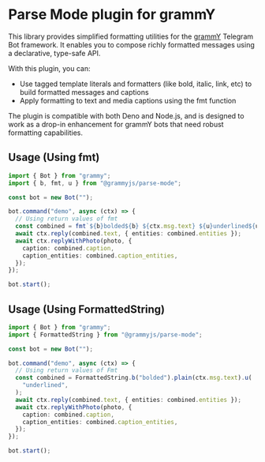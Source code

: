# Parse Mode plugin for grammY

This library provides simplified formatting utilities for the [grammY](https://grammy.dev) Telegram Bot framework. It enables you to compose richly formatted messages using a declarative, type-safe API.

With this plugin, you can:

- Use tagged template literals and formatters (like bold, italic, link, etc) to build formatted messages and captions
- Apply formatting to text and media captions using the fmt function

The plugin is compatible with both Deno and Node.js, and is designed to work as a drop-in enhancement for grammY bots that need robust formatting capabilities.

## Usage (Using fmt)

```ts
import { Bot } from "grammy";
import { b, fmt, u } from "@grammyjs/parse-mode";

const bot = new Bot("");

bot.command("demo", async (ctx) => {
  // Using return values of fmt
  const combined = fmt`${b}bolded${b} ${ctx.msg.text} ${u}underlined${u}`;
  await ctx.reply(combined.text, { entities: combined.entities });
  await ctx.replyWithPhoto(photo, {
    caption: combined.caption,
    caption_entities: combined.caption_entities,
  });
});

bot.start();
```

## Usage (Using FormattedString)

```ts
import { Bot } from "grammy";
import { FormattedString } from "@grammyjs/parse-mode";

const bot = new Bot("");

bot.command("demo", async (ctx) => {
  // Using return values of Fmt
  const combined = FormattedString.b("bolded").plain(ctx.msg.text).u(
    "underlined",
  );
  await ctx.reply(combined.text, { entities: combined.entities });
  await ctx.replyWithPhoto(photo, {
    caption: combined.caption,
    caption_entities: combined.caption_entities,
  });
});

bot.start();
```
